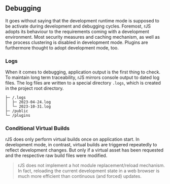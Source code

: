 ## Debugging

It goes without saying that the development runtime mode is supposed to be activate during development and debugging cycles. Foremost, rJS adopts its behaviour to the requirements coming with a development environment. Most security measures and caching mechanism, as well as the process clustering is disabled in development mode. Plugins are furthermore thought to adopt development mode, too.

### Logs

When it comes to debugging, application output is the first thing to check. To maintain long term traceability, rJS mirrors console output to dated log files. The log files are written to a special directory `.logs`, which is created in the project root directory.

``` console
├─ /.logs
│  ├─ 2023-04-24.log
│  └─ 2023-10-31.log
├─ /public
└─ /plugins
```

### Conditional Virtual Builds

rJS does only perform virtual builds once on application start. In development mode, in contrast, virtual builds are triggered repeatedly to reflect development changes. But only if a virtual asset has been requested and the respective raw build files were modified.

> rJS does not implement a hot module replacement/reload mechanism. In fact, reloading the current development state in a web browser is much more efficient than continuous (and forced) updates.